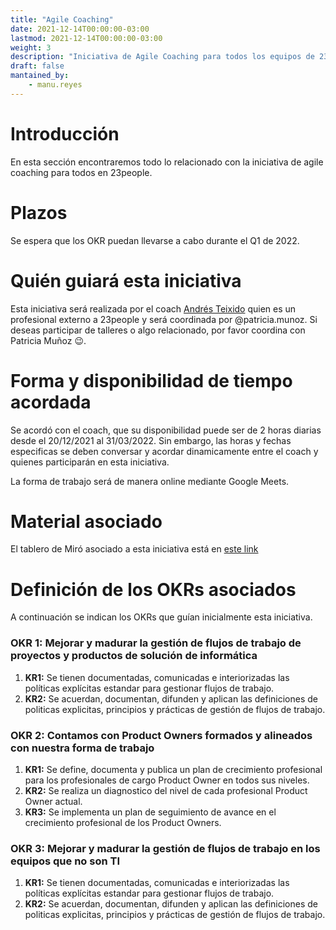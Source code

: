 ```yaml
---
title: "Agile Coaching"
date: 2021-12-14T00:00:00-03:00
lastmod: 2021-12-14T00:00:00-03:00
weight: 3
description: "Iniciativa de Agile Coaching para todos los equipos de 23people"
draft: false
mantained_by:
    - manu.reyes
---
```


# Introducción

En esta sección encontraremos todo lo relacionado con la iniciativa de agile coaching para todos en 23people.

# Plazos

Se espera que los OKR puedan llevarse a cabo durante el Q1 de 2022.

# Quién guiará esta iniciativa

Esta iniciativa será realizada por el coach [Andrés Teixido](https://www.linkedin.com/in/andresteixido) quien es un profesional externo a 23people y será coordinada por @patricia.munoz. Si deseas participar de talleres o algo relacionado, por favor coordina con Patricia Muñoz 😉.

# Forma y disponibilidad de tiempo acordada

Se acordó con el coach, que su disponibilidad puede ser de 2 horas diarias desde el 20/12/2021 al 31/03/2022. Sin embargo, las horas y fechas especificas se deben conversar y acordar dinamicamente entre el coach y quienes participarán en esta iniciativa.

La forma de trabajo será de manera online mediante Google Meets.

# Material asociado

El tablero de Miró asociado a esta iniciativa está en [este link](https://miro.com/app/board/uXjVOd487Tw=/)

# Definición de los OKRs asociados

A continuación se indican los OKRs que guían inicialmente esta iniciativa.

### OKR 1: Mejorar y madurar la gestión de flujos de trabajo de proyectos y productos de solución de informática

1. **KR1:** Se tienen documentadas, comunicadas e interiorizadas las políticas explícitas estandar para gestionar flujos de trabajo.
2. **KR2:** Se acuerdan, documentan, difunden y aplican las definiciones de politicas explicitas, principios y prácticas de gestión de flujos de trabajo.

### OKR 2: Contamos con Product Owners formados y alineados con nuestra forma de trabajo

1. **KR1:** Se define, documenta y publica un plan de crecimiento profesional para los profesionales de cargo Product Owner en todos sus niveles.
2. **KR2:** Se realiza un diagnostico del nivel de cada profesional Product Owner actual.
3. **KR3:** Se implementa un plan de seguimiento de avance en el crecimiento profesional de los Product Owners.

### OKR 3: Mejorar y madurar la gestión de flujos de trabajo en los equipos que no son TI

1. **KR1:** Se tienen documentadas, comunicadas e interiorizadas las políticas explícitas estandar para gestionar flujos de trabajo.
2. **KR2:** Se acuerdan, documentan, difunden y aplican las definiciones de politicas explicitas, principios y prácticas de gestión de flujos de trabajo.
